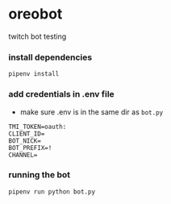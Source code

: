 # oreobot
twitch bot testing

### install dependencies
`pipenv install`

### add credentials in .env file
* make sure .env is in the same dir as `bot.py`
```
TMI_TOKEN=oauth:
CLIENT_ID=
BOT_NICK=
BOT_PREFIX=!
CHANNEL=
```

### running the bot
`pipenv run python bot.py`
